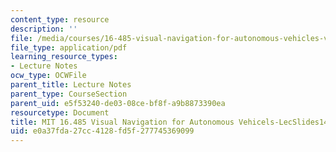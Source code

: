 ```yaml
---
content_type: resource
description: ''
file: /media/courses/16-485-visual-navigation-for-autonomous-vehicles-vnav-fall-2020/e0a37fda27cc4128fd5f277745369099_MIT16_485F20_lec14.pdf
file_type: application/pdf
learning_resource_types:
- Lecture Notes
ocw_type: OCWFile
parent_title: Lecture Notes
parent_type: CourseSection
parent_uid: e5f53240-de03-08ce-bf8f-a9b8873390ea
resourcetype: Document
title: MIT 16.485 Visual Navigation for Autonomous Vehicels-LecSlides14
uid: e0a37fda-27cc-4128-fd5f-277745369099
---
```

